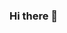 ### Hi there 👋

<!--
**llywzj/llywzj** is a ✨ _special_ ✨ repository because its `README.md` (this file) appears on your GitHub profile.

Here are some ideas to get you started:

- 🔭 I’m currently working on 锻炼代码能力，试着完成目前遇到的各种任务...
- 🌱 I’m currently learning 学习编程，学习界面编写...
- 👯 I’m looking to collaborate on ...
- 🤔 I’m looking for help with ...
- 💬 Ask me about 任何和编程有关的...
- 📫 How to reach me:电话：18717476039   邮箱：lly142368735@163.com ...
- 😄 Pronouns: 乐观开朗，努力进取，程序媛...
- ⚡ Fun fact: ...
-->
